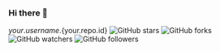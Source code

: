 ### Hi there 👋
${your.username}.${your.repo.id}
![GitHub stars](https://img.shields.io/github/stars/USER/REPOSITORY?style=social)
![GitHub forks](https://img.shields.io/github/forks/USER/REPOSITORY?style=social)
![GitHub watchers](https://img.shields.io/github/watchers/USER/REPOSITORY?style=social)
![GitHub followers](https://img.shields.io/github/followers/USER?style=social)

<!--
**DaisyRamone14/DaisyRamone14** is a ✨ _special_ ✨ repository because its `README.md` (this file) appears on your GitHub profile.

Here are some ideas to get you started:

- 🔭 I’m currently working on ...
- 🌱 I’m currently learning ...
- 👯 I’m looking to collaborate on ...
- 🤔 I’m looking for help with ...
- 💬 Ask me about ...
- 📫 How to reach me: ...
- 😄 Pronouns: ...
- ⚡ Fun fact: ...
-->
